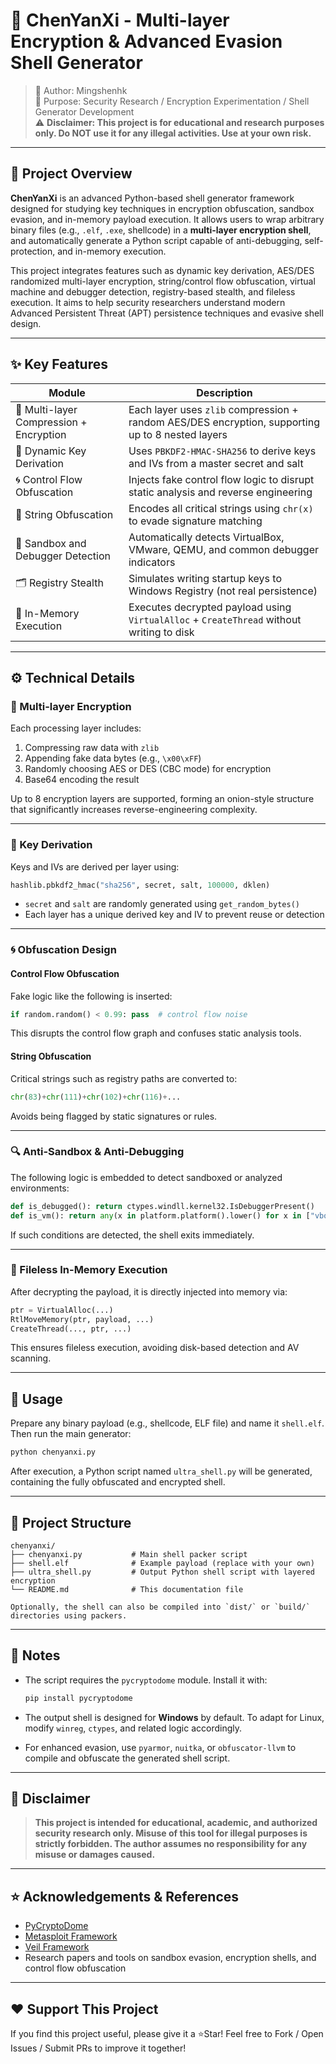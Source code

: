 # 🧬 ChenYanXi - Multi-layer Encryption & Advanced Evasion Shell Generator

> 👤 Author: Mingshenhk  
> 📌 Purpose: Security Research / Encryption Experimentation / Shell Generator Development  
> ⚠️ **Disclaimer: This project is for educational and research purposes only. Do NOT use it for any illegal activities. Use at your own risk.**

---

## 📖 Project Overview

**ChenYanXi** is an advanced Python-based shell generator framework designed for studying key techniques in encryption obfuscation, sandbox evasion, and in-memory payload execution. It allows users to wrap arbitrary binary files (e.g., `.elf`, `.exe`, shellcode) in a **multi-layer encryption shell**, and automatically generate a Python script capable of anti-debugging, self-protection, and in-memory execution.

This project integrates features such as dynamic key derivation, AES/DES randomized multi-layer encryption, string/control flow obfuscation, virtual machine and debugger detection, registry-based stealth, and fileless execution. It aims to help security researchers understand modern Advanced Persistent Threat (APT) persistence techniques and evasive shell design.

---

## ✨ Key Features

| Module | Description |
|--------|-------------|
| 🔐 Multi-layer Compression + Encryption | Each layer uses `zlib` compression + random AES/DES encryption, supporting up to 8 nested layers |
| 🔑 Dynamic Key Derivation | Uses `PBKDF2-HMAC-SHA256` to derive keys and IVs from a master secret and salt |
| 🌀 Control Flow Obfuscation | Injects fake control flow logic to disrupt static analysis and reverse engineering |
| 🧱 String Obfuscation | Encodes all critical strings using `chr(x)` to evade signature matching |
| 🔎 Sandbox and Debugger Detection | Automatically detects VirtualBox, VMware, QEMU, and common debugger indicators |
| 🗂️ Registry Stealth | Simulates writing startup keys to Windows Registry (not real persistence) |
| 🧬 In-Memory Execution | Executes decrypted payload using `VirtualAlloc` + `CreateThread` without writing to disk |

---

## ⚙️ Technical Details

### 🔐 Multi-layer Encryption

Each processing layer includes:

1. Compressing raw data with `zlib`  
2. Appending fake data bytes (e.g., `\x00\xFF`)  
3. Randomly choosing AES or DES (CBC mode) for encryption  
4. Base64 encoding the result  

Up to 8 encryption layers are supported, forming an onion-style structure that significantly increases reverse-engineering complexity.

---

### 🔑 Key Derivation

Keys and IVs are derived per layer using:

```python
hashlib.pbkdf2_hmac("sha256", secret, salt, 100000, dklen)
````

* `secret` and `salt` are randomly generated using `get_random_bytes()`
* Each layer has a unique derived key and IV to prevent reuse or detection

---

### 🌀 Obfuscation Design

#### Control Flow Obfuscation

Fake logic like the following is inserted:

```python
if random.random() < 0.99: pass  # control flow noise
```

This disrupts the control flow graph and confuses static analysis tools.

#### String Obfuscation

Critical strings such as registry paths are converted to:

```python
chr(83)+chr(111)+chr(102)+chr(116)+...
```

Avoids being flagged by static signatures or rules.

---

### 🔍 Anti-Sandbox & Anti-Debugging

The following logic is embedded to detect sandboxed or analyzed environments:

```python
def is_debugged(): return ctypes.windll.kernel32.IsDebuggerPresent()
def is_vm(): return any(x in platform.platform().lower() for x in ["vbox", "vmware", "qemu", "sandbox"])
```

If such conditions are detected, the shell exits immediately.

---

### 🧬 Fileless In-Memory Execution

After decrypting the payload, it is directly injected into memory via:

```python
ptr = VirtualAlloc(...)
RtlMoveMemory(ptr, payload, ...)
CreateThread(..., ptr, ...)
```

This ensures fileless execution, avoiding disk-based detection and AV scanning.

---

## 🚀 Usage

Prepare any binary payload (e.g., shellcode, ELF file) and name it `shell.elf`. Then run the main generator:

```bash
python chenyanxi.py
```

After execution, a Python script named `ultra_shell.py` will be generated, containing the fully obfuscated and encrypted shell.

---

## 📁 Project Structure

```
chenyanxi/
├── chenyanxi.py           # Main shell packer script
├── shell.elf              # Example payload (replace with your own)
├── ultra_shell.py         # Output Python shell script with layered encryption
└── README.md              # This documentation file

Optionally, the shell can also be compiled into `dist/` or `build/` directories using packers.
```

---

## 📌 Notes

* The script requires the `pycryptodome` module. Install it with:

  ```bash
  pip install pycryptodome
  ```

* The output shell is designed for **Windows** by default. To adapt for Linux, modify `winreg`, `ctypes`, and related logic accordingly.

* For enhanced evasion, use `pyarmor`, `nuitka`, or `obfuscator-llvm` to compile and obfuscate the generated shell script.

---

## 📢 Disclaimer

> **This project is intended for educational, academic, and authorized security research only. Misuse of this tool for illegal purposes is strictly forbidden. The author assumes no responsibility for any misuse or damages caused.**

---

## ⭐ Acknowledgements & References

* [PyCryptoDome](https://github.com/Legrandin/pycryptodome)
* [Metasploit Framework](https://github.com/rapid7/metasploit-framework)
* [Veil Framework](https://github.com/Veil-Framework/Veil)
* Research papers and tools on sandbox evasion, encryption shells, and control flow obfuscation

---

## ❤️ Support This Project

If you find this project useful, please give it a ⭐Star!
Feel free to Fork / Open Issues / Submit PRs to improve it together!

```


